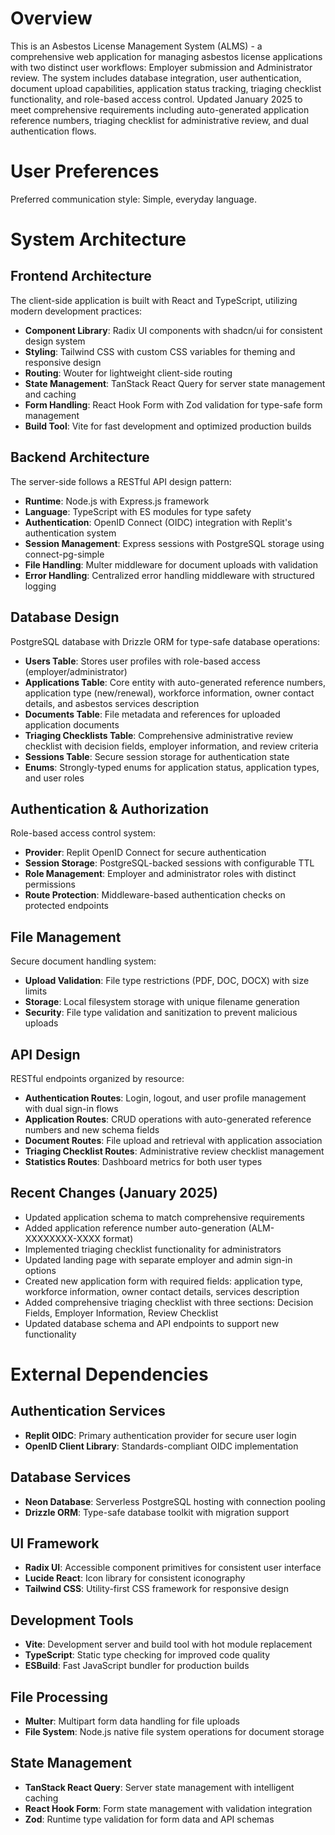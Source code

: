 # Overview

This is an Asbestos License Management System (ALMS) - a comprehensive web application for managing asbestos license applications with two distinct user workflows: Employer submission and Administrator review. The system includes database integration, user authentication, document upload capabilities, application status tracking, triaging checklist functionality, and role-based access control. Updated January 2025 to meet comprehensive requirements including auto-generated application reference numbers, triaging checklist for administrative review, and dual authentication flows.

# User Preferences

Preferred communication style: Simple, everyday language.

# System Architecture

## Frontend Architecture
The client-side application is built with React and TypeScript, utilizing modern development practices:
- **Component Library**: Radix UI components with shadcn/ui for consistent design system
- **Styling**: Tailwind CSS with custom CSS variables for theming and responsive design
- **Routing**: Wouter for lightweight client-side routing
- **State Management**: TanStack React Query for server state management and caching
- **Form Handling**: React Hook Form with Zod validation for type-safe form management
- **Build Tool**: Vite for fast development and optimized production builds

## Backend Architecture
The server-side follows a RESTful API design pattern:
- **Runtime**: Node.js with Express.js framework
- **Language**: TypeScript with ES modules for type safety
- **Authentication**: OpenID Connect (OIDC) integration with Replit's authentication system
- **Session Management**: Express sessions with PostgreSQL storage using connect-pg-simple
- **File Handling**: Multer middleware for document uploads with validation
- **Error Handling**: Centralized error handling middleware with structured logging

## Database Design
PostgreSQL database with Drizzle ORM for type-safe database operations:
- **Users Table**: Stores user profiles with role-based access (employer/administrator)
- **Applications Table**: Core entity with auto-generated reference numbers, application type (new/renewal), workforce information, owner contact details, and asbestos services description
- **Documents Table**: File metadata and references for uploaded application documents
- **Triaging Checklists Table**: Comprehensive administrative review checklist with decision fields, employer information, and review criteria
- **Sessions Table**: Secure session storage for authentication state
- **Enums**: Strongly-typed enums for application status, application types, and user roles

## Authentication & Authorization
Role-based access control system:
- **Provider**: Replit OpenID Connect for secure authentication
- **Session Storage**: PostgreSQL-backed sessions with configurable TTL
- **Role Management**: Employer and administrator roles with distinct permissions
- **Route Protection**: Middleware-based authentication checks on protected endpoints

## File Management
Secure document handling system:
- **Upload Validation**: File type restrictions (PDF, DOC, DOCX) with size limits
- **Storage**: Local filesystem storage with unique filename generation
- **Security**: File type validation and sanitization to prevent malicious uploads

## API Design
RESTful endpoints organized by resource:
- **Authentication Routes**: Login, logout, and user profile management with dual sign-in flows
- **Application Routes**: CRUD operations with auto-generated reference numbers and new schema fields
- **Document Routes**: File upload and retrieval with application association
- **Triaging Checklist Routes**: Administrative review checklist management
- **Statistics Routes**: Dashboard metrics for both user types

## Recent Changes (January 2025)
- Updated application schema to match comprehensive requirements
- Added application reference number auto-generation (ALM-XXXXXXXX-XXXX format)
- Implemented triaging checklist functionality for administrators
- Updated landing page with separate employer and admin sign-in options
- Created new application form with required fields: application type, workforce information, owner contact details, services description
- Added comprehensive triaging checklist with three sections: Decision Fields, Employer Information, Review Checklist
- Updated database schema and API endpoints to support new functionality

# External Dependencies

## Authentication Services
- **Replit OIDC**: Primary authentication provider for secure user login
- **OpenID Client Library**: Standards-compliant OIDC implementation

## Database Services
- **Neon Database**: Serverless PostgreSQL hosting with connection pooling
- **Drizzle ORM**: Type-safe database toolkit with migration support

## UI Framework
- **Radix UI**: Accessible component primitives for consistent user interface
- **Lucide React**: Icon library for consistent iconography
- **Tailwind CSS**: Utility-first CSS framework for responsive design

## Development Tools
- **Vite**: Development server and build tool with hot module replacement
- **TypeScript**: Static type checking for improved code quality
- **ESBuild**: Fast JavaScript bundler for production builds

## File Processing
- **Multer**: Multipart form data handling for file uploads
- **File System**: Node.js native file system operations for document storage

## State Management
- **TanStack React Query**: Server state management with intelligent caching
- **React Hook Form**: Form state management with validation integration
- **Zod**: Runtime type validation for form data and API schemas